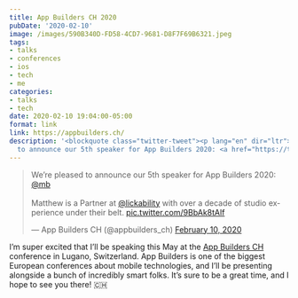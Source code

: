 ```yaml
---
title: App Builders CH 2020
pubDate: '2020-02-10'
image: /images/590B340D-FD58-4CD7-9681-D8F7F69B6321.jpeg
tags:
- talks
- conferences
- ios
- tech
- me
categories:
- talks
- tech
date: 2020-02-10 19:04:00-05:00
format: link
link: https://appbuilders.ch/
description: '<blockquote class="twitter-tweet"><p lang="en" dir="ltr">We’re pleased
  to announce our 5th speaker for App Builders 2020: <a href="https://twitter.com/mb?refsrc...'
---
```


<blockquote class="twitter-tweet"><p lang="en" dir="ltr">We’re pleased to announce our 5th speaker for App Builders 2020: <a href="https://twitter.com/mb?ref_src=twsrc%5Etfw">@mb</a><br><br>Matthew is a Partner at <a href="https://twitter.com/lickability?ref_src=twsrc%5Etfw">@lickability</a> with over a decade of studio experience under their belt. <a href="https://t.co/9BbAk8tAlf">pic.twitter.com/9BbAk8tAlf</a></p>&mdash; App Builders CH (@appbuilders_ch) <a href="https://twitter.com/appbuilders_ch/status/1226881702087274499?ref_src=twsrc%5Etfw">February 10, 2020</a></blockquote> <script async src="https://platform.twitter.com/widgets.js" charset="utf-8"></script>

I’m super excited that I’ll be speaking this May at the [App Builders CH](https://appbuilders.ch/) conference in Lugano, Switzerland. App Builders is one of the biggest European conferences about mobile technologies, and I’ll be presenting alongside a bunch of incredibly smart folks. It’s sure to be a great time, and I hope to see you there! 🇨🇭

